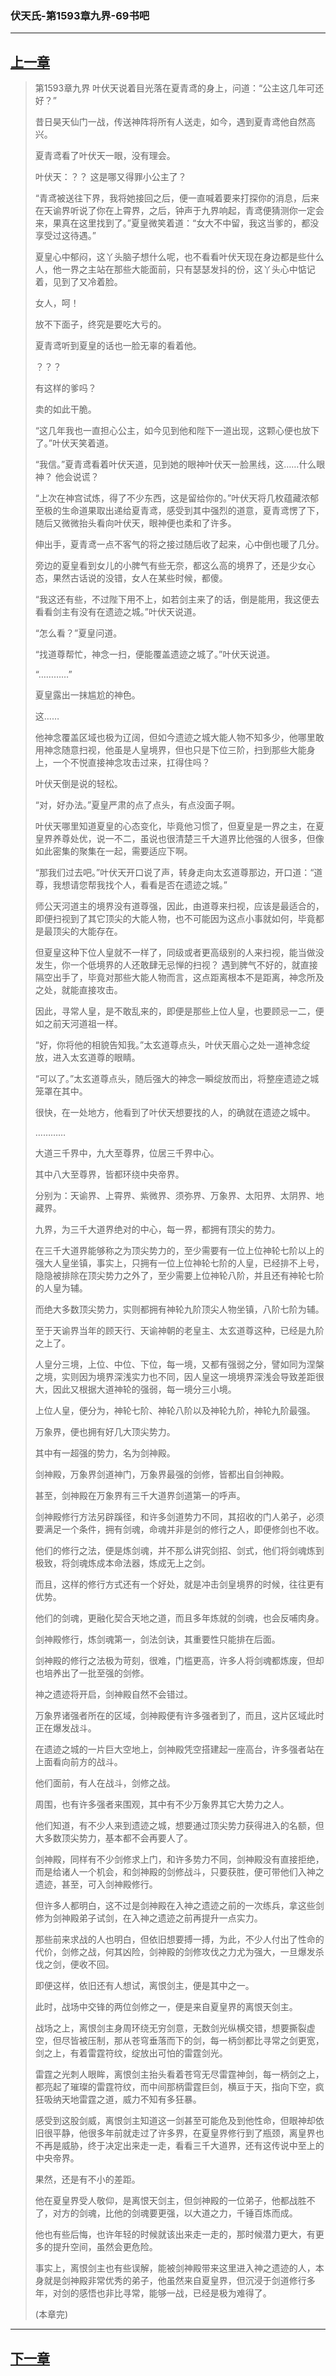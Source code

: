 ### 伏天氏-第1593章九界-69书吧

--------
[上一章](./cd7eabdb67409a29dded038c2e8dc08c.md)
--------


>
>
>
>第1593章九界
>叶伏天说着目光落在夏青鸢的身上，问道：“公主这几年可还好？”
>
>昔日昊天仙门一战，传送神阵将所有人送走，如今，遇到夏青鸢他自然高兴。
>
>夏青鸢看了叶伏天一眼，没有理会。
>
>叶伏天：？？
>这是哪又得罪小公主了？
>
>“青鸢被送往下界，我将她接回之后，便一直喊着要来打探你的消息，后来在天谕界听说了你在上霄界，之后，钟声于九界响起，青鸢便猜测你一定会来，果真在这里找到了。”夏皇微笑着道：“女大不中留，我这当爹的，都没享受过这待遇。”
>
>夏皇心中郁闷，这丫头脑子想什么呢，也不看看叶伏天现在身边都是些什么人，他一界之主站在那些大能面前，只有瑟瑟发抖的份，这丫头心中惦记着，见到了又冷着脸。
>
>女人，呵！
>
>放不下面子，终究是要吃大亏的。
>
>夏青鸢听到夏皇的话也一脸无辜的看着他。
>
>？？？
>
>有这样的爹吗？
>
>卖的如此干脆。
>
>“这几年我也一直担心公主，如今见到他和陛下一道出现，这颗心便也放下了。”叶伏天笑着道。
>
>“我信。”夏青鸢看着叶伏天道，见到她的眼神叶伏天一脸黑线，这……什么眼神？
>他会说谎？
>
>“上次在神宫试炼，得了不少东西，这是留给你的。”叶伏天将几枚蕴藏浓郁至极的生命道果取出递给夏青鸢，感受到其中强烈的道意，夏青鸢愣了下，随后又微微抬头看向叶伏天，眼神便也柔和了许多。
>
>伸出手，夏青鸢一点不客气的将之接过随后收了起来，心中倒也暖了几分。
>
>旁边的夏皇看到女儿的小脾气有些无奈，都这么高的境界了，还是少女心态，果然古话说的没错，女人在某些时候，都傻。
>
>“我这还有些，不过陛下用不上，如若剑主来了的话，倒是能用，我这便去看看剑主有没有在遗迹之城。”叶伏天说道。
>
>“怎么看？”夏皇问道。
>
>“找道尊帮忙，神念一扫，便能覆盖遗迹之城了。”叶伏天说道。
>
>“…………”
>
>夏皇露出一抹尴尬的神色。
>
>这……
>
>他神念覆盖区域也极为辽阔，但如今遗迹之城大能人物不知多少，他哪里敢用神念随意扫视，他虽是人皇境界，但也只是下位三阶，扫到那些大能身上，一个不悦直接神念攻击过来，扛得住吗？
>
>叶伏天倒是说的轻松。
>
>“对，好办法。”夏皇严肃的点了点头，有点没面子啊。
>
>叶伏天哪里知道夏皇的心态变化，毕竟他习惯了，但夏皇是一界之主，在夏皇界养尊处优，说一不二，虽说也很清楚三千大道界比他强的人很多，但像如此密集的聚集在一起，需要适应下啊。
>
>“那我们过去吧。”叶伏天开口说了声，转身走向太玄道尊那边，开口道：“道尊，我想请您帮我找个人，看看是否在遗迹之城。”
>
>师公天河道主的境界没有道尊强，因此，由道尊来扫视，应该是最适合的，即便扫视到了其它顶尖的大能人物，也不可能因为这点小事就如何，毕竟都是最顶尖的大能存在。
>
>但夏皇这种下位人皇就不一样了，同级或者更高级别的人来扫视，能当做没发生，你一个低境界的人还敢肆无忌惮的扫视？
>遇到脾气不好的，就直接隔空出手了，毕竟对那些大能人物而言，这点距离根本不是距离，神念所及之处，就能直接攻击。
>
>因此，寻常人皇，是不敢乱来的，即便是那些上位人皇，也要顾忌一二，便如之前天河道祖一样。
>
>“好，你将他的相貌告知我。”太玄道尊点头，叶伏天眉心之处一道神念绽放，进入太玄道尊的眼睛。
>
>“可以了。”太玄道尊点头，随后强大的神念一瞬绽放而出，将整座遗迹之城笼罩在其中。
>
>很快，在一处地方，他看到了叶伏天想要找的人，的确就在遗迹之城中。
>
>…………
>
>大道三千界中，九大至尊界，位居三千界中心。
>
>其中八大至尊界，皆都环绕中央帝界。
>
>分别为：天谕界、上霄界、紫微界、须弥界、万象界、太阳界、太阴界、地藏界。
>
>九界，为三千大道界绝对的中心，每一界，都拥有顶尖的势力。
>
>在三千大道界能够称之为顶尖势力的，至少需要有一位上位神轮七阶以上的强大人皇坐镇，事实上，只拥有一位上位神轮七阶的人皇，已经排不上号，隐隐被排除在顶尖势力之外了，至少需要上位神轮八阶，并且还有神轮七阶的人皇为辅。
>
>而绝大多数顶尖势力，实则都拥有神轮九阶顶尖人物坐镇，八阶七阶为辅。
>
>至于天谕界当年的顾天行、天谕神朝的老皇主、太玄道尊这种，已经是九阶之上了。
>
>人皇分三境，上位、中位、下位，每一境，又都有强弱之分，譬如同为涅槃之境，实则因为境界深浅实力也不同，因人皇这一境境界深浅会导致差距很大，因此又根据大道神轮的强弱，每一境分三小境。
>
>上位人皇，便分为，神轮七阶、神轮八阶以及神轮九阶，神轮九阶最强。
>
>万象界，便也拥有好几大顶尖势力。
>
>其中有一超强的势力，名为剑神殿。
>
>剑神殿，万象界剑道神门，万象界最强的剑修，皆都出自剑神殿。
>
>甚至，剑神殿在万象界有三千大道界剑道第一的呼声。
>
>剑神殿修行方法另辟蹊径，和许多剑道势力不同，其招收的门人弟子，必须要满足一个条件，拥有剑魂，命魂并非是剑的修行之人，即便修剑也不收。
>
>他们的修行之法，便是炼剑魂，并不那么讲究剑招、剑式，他们将剑魂炼到极致，将剑魂炼成本命法器，炼成无上之剑。
>
>而且，这样的修行方式还有一个好处，就是冲击剑皇境界的时候，往往更有优势。
>
>他们的剑魂，更融化契合天地之道，而且多年炼就的剑魂，也会反哺肉身。
>
>剑神殿修行，炼剑魂第一，剑法剑诀，其重要性只能排在后面。
>
>剑神殿的修行之法极为苛刻，很难，门槛更高，许多人将剑魂都炼废，但却也培养出了一批至强的剑修。
>
>神之遗迹将开启，剑神殿自然不会错过。
>
>万象界诸强者所在的区域，剑神殿便有许多强者到了，而且，这片区域此时正在爆发战斗。
>
>在遗迹之城的一片巨大空地上，剑神殿凭空搭建起一座高台，许多强者站在上面看向前方的战斗。
>
>他们面前，有人在战斗，剑修之战。
>
>周围，也有许多强者来围观，其中有不少万象界其它大势力之人。
>
>他们知道，有不少人来到遗迹之城，想要通过顶尖势力获得进入的名额，但大多数顶尖势力，基本都不会再要人了。
>
>剑神殿，同样有不少剑修求上门，和许多势力不同，剑神殿没有直接拒绝，而是给诸人一个机会，和剑神殿的剑修战斗，只要获胜，便可带他们入神之遗迹，甚至，可入剑神殿修行。
>
>但许多人都明白，这不过是剑神殿在入神之遗迹之前的一次练兵，拿这些剑修为剑神殿弟子试剑，在入神之遗迹之前再提升一点实力。
>
>那些前来求战的人也明白，但依旧想要搏一搏，为此，不少人付出了性命的代价，剑修之战，何其凶险，剑神殿的剑修攻伐之力尤为强大，一旦爆发杀伐之剑，便收不回。
>
>即便这样，依旧还有人想试，离恨剑主，便是其中之一。
>
>此时，战场中交锋的两位剑修之一，便是来自夏皇界的离恨天剑主。
>
>战场之上，离恨剑主身周环绕无穷剑意，无数剑光纵横交错，想要撕裂虚空，但尽皆被压制，那从苍穹垂落而下的剑，每一柄剑都比寻常之剑更宽，剑之上，有着雷霆符纹，绽放出可怕的雷霆剑光。
>
>雷霆之光刺人眼眸，离恨剑主抬头看着苍穹无尽雷霆神剑，每一柄剑之上，都亮起了璀璨的雷霆符纹，而中间那柄雷霆巨剑，横亘于天，指向下空，疯狂吸纳天地雷霆之道，威力不知有多狂暴。
>
>感受到这股剑威，离恨剑主知道这一剑甚至可能危及到他性命，但眼神却依旧很平静，他很多年前就走过了许多界，在夏皇界修行到了瓶颈，离皇界也不再是威胁，终于决定出来走一走，看看三千大道界，还有这传说中至上的中央帝界。
>
>果然，还是有不小的差距。
>
>他在夏皇界受人敬仰，是离恨天剑主，但剑神殿的一位弟子，他都战胜不了，对方的剑魂，比他的剑魂要更强，以大道之力，千锤百炼而成。
>
>他也有些后悔，也许年轻的时候就该出来走一走的，那时候潜力更大，有更多的提升空间，虽然会更危险。
>
>事实上，离恨剑主也有些误解，能被剑神殿带来这里进入神之遗迹的人，本身就是剑神殿非常优秀的弟子，他虽然来自夏皇界，但沉浸于剑道修行多年，对剑的感悟也非比寻常，能够一战，已经是极为难得了。
>
>(本章完)
>
>

--------
[下一章](./2b49a8dddaed2fe5f96d53eab0f27646.md)
--------
